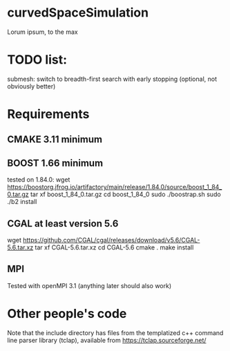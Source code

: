 # curvedSpaceSimulation

Lorum ipsum, to the max

# TODO list: 

submesh: switch to breadth-first search with early stopping (optional, not obviously better)


# Requirements

## CMAKE 3.11 minimum

## BOOST 1.66 minimum

tested on 1.84.0:
wget https://boostorg.jfrog.io/artifactory/main/release/1.84.0/source/boost_1_84_0.tar.gz
tar xf boost_1_84_0.tar.gz
cd boost_1_84_0
sudo ./boostrap.sh
sudo ./b2 install

## CGAL at least version 5.6 

wget https://github.com/CGAL/cgal/releases/download/v5.6/CGAL-5.6.tar.xz
tar xf CGAL-5.6.tar.xz
cd CGAL-5.6
cmake .
make install

## MPI

Tested with openMPI 3.1 (anything later should also work)

# Other people's code

Note that the include directory has files from the templatized c++ command line parser library (tclap), available from https://tclap.sourceforge.net/
